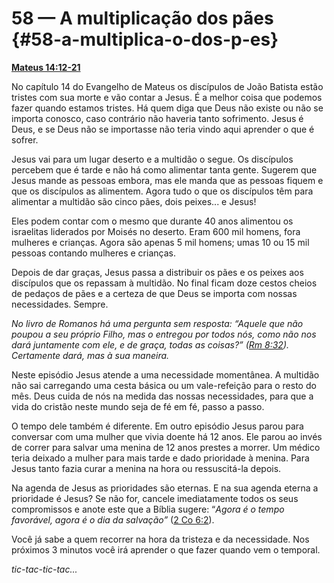 # 58 — A multiplicação dos pães {#58-a-multiplica-o-dos-p-es}

[**Mateus 14:12-21**](http://bibliaonline.com.br/acf/mt/14/12-21)

No capítulo 14 do Evangelho de Mateus os discípulos de João Batista estão tristes com sua morte e vão contar a Jesus. É a melhor coisa que podemos fazer quando estamos tristes. Há quem diga que Deus não existe ou não se importa conosco, caso contrário não haveria tanto sofrimento. Jesus é Deus, e se Deus não se importasse não teria vindo aqui aprender o que é sofrer.

Jesus vai para um lugar deserto e a multidão o segue. Os discípulos percebem que é tarde e não há como alimentar tanta gente. Sugerem que Jesus mande as pessoas embora, mas ele manda que as pessoas fiquem e que os discípulos as alimentem. Agora tudo o que os discípulos têm para alimentar a multidão são cinco pães, dois peixes... e Jesus!

Eles podem contar com o mesmo que durante 40 anos alimentou os israelitas liderados por Moisés no deserto. Eram 600 mil homens, fora mulheres e crianças. Agora são apenas 5 mil homens; umas 10 ou 15 mil pessoas contando mulheres e crianças.

Depois de dar graças, Jesus passa a distribuir os pães e os peixes aos discípulos que os repassam à multidão. No final ficam doze cestos cheios de pedaços de pães e a certeza de que Deus se importa com nossas necessidades. Sempre.

_No livro de Romanos há uma pergunta sem resposta: “Aquele que não poupou a seu próprio Filho, mas o entregou por todos nós, como não nos dará juntamente com ele, e de graça, todas as coisas?” (_[_Rm 8:32_](http://bibliaonline.com.br/acf/rm/8/32)_). Certamente dará, mas à sua maneira._

Neste episódio Jesus atende a uma necessidade momentânea. A multidão não sai carregando uma cesta básica ou um vale-refeição para o resto do mês. Deus cuida de nós na medida das nossas necessidades, para que a vida do cristão neste mundo seja de fé em fé, passo a passo.

O tempo dele também é diferente. Em outro episódio Jesus parou para conversar com uma mulher que vivia doente há 12 anos. Ele parou ao invés de correr para salvar uma menina de 12 anos prestes a morrer. Um médico teria deixado a mulher para mais tarde e dado prioridade à menina. Para Jesus tanto fazia curar a menina na hora ou ressuscitá-la depois.

Na agenda de Jesus as prioridades são eternas. E na sua agenda eterna a prioridade é Jesus? Se não for, cancele imediatamente todos os seus compromissos e anote este que a Bíblia sugere: “_Agora é o tempo favorável, agora é o dia da salvação”_ ([2 Co 6:2](http://bibliaonline.com.br/acf/2co/6/2)).

Você já sabe a quem recorrer na hora da tristeza e da necessidade. Nos próximos 3 minutos você irá aprender o que fazer quando vem o temporal.

_tic-tac-tic-tac..._